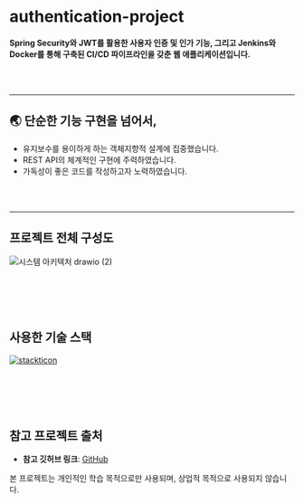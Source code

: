 # authentication-project

**Spring Security와 JWT를 활용한 사용자 인증 및 인가 기능, 그리고 Jenkins와 Docker를 통해 구축된 CI/CD 파이프라인을 갖춘 웹 애플리케이션입니다.**

<br/><br/>

----

## :earth_asia: 단순한 기능 구현을 넘어서,
- 유지보수를 용이하게 하는 객체지향적 설계에 집중했습니다.
- REST API의 체계적인 구현에 주력하였습니다.
- 가독성이 좋은 코드를 작성하고자 노력하였습니다. 

<br/><br/>

----

## 프로젝트 전체 구성도
![시스템 아키텍처 drawio (2)](https://github.com/jyoonje/authentication-project/assets/150825231/e0a08229-133c-4352-b08e-2ff5bf3c0437)


<br/><br/>
----

## 사용한 기술 스택
[![stackticon](https://firebasestorage.googleapis.com/v0/b/stackticon-81399.appspot.com/o/images%2F1713257915734?alt=media&token=eef4ad9b-0159-4ec8-9ce5-63940eab44f4)](https://github.com/msdio/stackticon)

<br/><br/>
----

## 참고 프로젝트 출처

- **참고 깃허브 링크**: [GitHub](https://github.com/Colabear754/authentication_example_java)

본 프로젝트는 개인적인 학습 목적으로만 사용되며, 상업적 목적으로 사용되지 않습니다.
